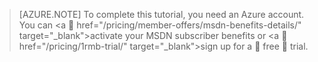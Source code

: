 > [AZURE.NOTE] To complete this tutorial, you need an Azure account. You can <a  href="/pricing/member-offers/msdn-benefits-details/" target="_blank">activate your MSDN subscriber benefits</a> or <a  href="/pricing/1rmb-trial/" target="_blank">sign up for a  free  trial</a>.
